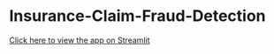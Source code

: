 # Insurance-Claim-Fraud-Detection

[Click here to view the app on Streamlit](https://insurance-claim-fraud-predictionapp.streamlit.app/)
